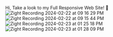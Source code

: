 Hi, Take a look to my Full Responsive Web Site! 💫
![Zight Recording 2024-02-22 at 09 16 29 PM](https://github.com/ErdemEcenur/Full-Responsive-Restaurant-Web-Site/assets/159720492/519ff8b0-9f9c-4986-9b18-7a13013d29b2)
![Zight Recording 2024-02-22 at 09 15 44 PM](https://github.com/ErdemEcenur/Full-Responsive-Restaurant-Web-Site/assets/159720492/39266999-8d5b-45f6-8795-c5f39c1867bf)
![Zight Recording 2024-02-23 at 01 25 18 PM](https://github.com/ErdemEcenur/Full-Responsive-Restaurant-Web-Site/assets/159720492/2c225061-92d5-40d8-81f4-3a78f516aada)
![Zight Recording 2024-02-23 at 01 28 09 PM](https://github.com/ErdemEcenur/Full-Responsive-Restaurant-Web-Site/assets/159720492/8ce45646-a9c0-44a5-8ebe-23d17b55b310)
